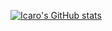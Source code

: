 [![Icaro's GitHub stats](https://github-readme-stats.vercel.app/api?username=icaroharry)](https://github.com/anuraghazra/github-readme-stats)
